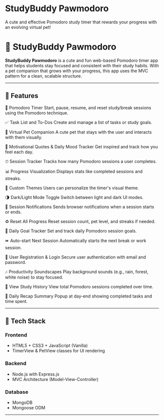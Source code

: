 # StudyBuddy Pawmodoro
A cute and effective Pomodoro study timer that rewards your progress with an evolving virtual pet!

# 🐾 StudyBuddy Pawmodoro

**StudyBuddy Pawmodoro** is a cute and fun web-based Pomodoro timer app that helps students stay focused and consistent with their study habits. With a pet companion that grows with your progress, this app uses the MVC pattern for a clean, scalable structure. 

---

## 🌟 Features

🍅 Pomodoro Timer
Start, pause, resume, and reset study/break sessions using the Pomodoro technique.

✅ Task List and To-Dos
Create and manage a list of tasks or study goals.

🐾 Virtual Pet Companion
A cute pet that stays with the user and interacts with them visually.

💬 Motivational Quotes & Daily Mood Tracker
Get inspired and track how you feel each day.

⏱ Session Tracker
Tracks how many Pomodoro sessions a user completes.

📊 Progress Visualization
Displays stats like completed sessions and streaks.

🎨 Custom Themes
Users can personalize the timer's visual theme.

🌗 Dark/Light Mode Toggle
Switch between light and dark UI modes.

🔔 Session Notifications
Sends browser notifications when a session starts or ends.

♻️ Reset All Progress
Reset session count, pet level, and streaks if needed.

🎯 Daily Goal Tracker
Set and track daily Pomodoro session goals.

⏩ Auto-start Next Session
Automatically starts the next break or work session.

🔐 User Registration & Login
Secure user authentication with email and password.

🎶 Productivity Soundscapes
Play background sounds (e.g., rain, forest, white noise) to stay focused.

📆 View Study History
View total Pomodoro sessions completed over time.

📝 Daily Recap Summary
Popup at day-end showing completed tasks and time spent.

---

## 🧰 Tech Stack

### Frontend
- HTML5 + CSS3 + JavaScript (Vanilla)
- TimerView & PetView classes for UI rendering

### Backend
- Node.js with Express.js
- MVC Architecture (Model-View-Controller)

### Database
- MongoDB
- Mongoose ODM

---



